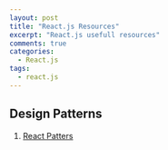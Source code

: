 ```yaml
---
layout: post
title: "React.js Resources"
excerpt: "React.js usefull resources"
comments: true
categories:
  - React.js
tags: 
  - react.js
---
```


## Design Patterns
1. [React Patters](http://reactpatterns.com/)
